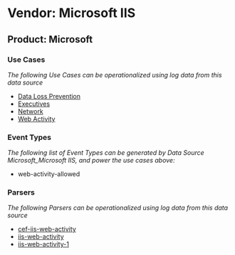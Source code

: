 Vendor: Microsoft IIS
=====================
Product: Microsoft
------------------

### Use Cases

_The following Use Cases can be operationalized using log data from this data source_

* [Data Loss Prevention](../UseCases/usecase_data_loss_prevention.md)
* [Executives](../UseCases/usecase_executives.md)
* [Network](../UseCases/usecase_network.md)
* [Web Activity](../UseCases/usecase_web_activity.md)


### Event Types

_The following list of Event Types can be generated by Data Source Microsoft_Microsoft IIS, and power the use cases above:_

- web-activity-allowed


### Parsers

_The following Parsers can be operationalized using log data from this data source_

* [cef-iis-web-activity](../Parsers/parserContent_cef-iis-web-activity.md)
* [iis-web-activity](../Parsers/parserContent_iis-web-activity.md)
* [iis-web-activity-1](../Parsers/parserContent_iis-web-activity-1.md)
